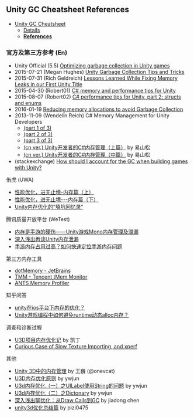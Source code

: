 
## Unity GC Cheatsheet References

- [Unity GC Cheatsheet](unity-gc-cheatsheet.md)
    + [Details](unity-gc-cheatsheet-details.md)
    + [**References**](unity-gc-cheatsheet-references.md)

### 官方及第三方参考 (En)

- Unity Official (5.5) [Optimizing garbage collection in Unity games](https://unity3d.com/cn/learn/tutorials/topics/performance-optimization/optimizing-garbage-collection-unity-games?playlist=44069)
- 2015-07-21 (Megan Hughes) [Unity Garbage Collection Tips and Tricks](http://www.gamasutra.com/blogs/MeganHughes/20150727/249375/Unity_Garbage_Collection_Tips_and_Tricks.php)
- 2015-07-31 (Rich Geldreich) [Lessons Learned While Fixing Memory Leaks in our First Unity Title](http://www.gamasutra.com/blogs/RichGeldreich/20150731/250071/Lessons_Learned_While_Fixing_Memory_Leaks_in_our_First_Unity_Title.php)
- 2015-04-30 (Robert01) [C# memory and performance tips for Unity](http://www.somasim.com/blog/2015/04/csharp-memory-and-performance-tips-for-unity/)
- 2015-08-07 (Robert02) [C# performance tips for Unity, part 2: structs and enums](http://www.somasim.com/blog/2015/08/c-performance-tips-for-unity-part-2-structs-and-enums/)
- 2016-01-19 [Reducing memory allocations to avoid Garbage Collection](http://3-50.net/reducing-memory-allocations-to-avoid-garbage-collection/)
- 2013-11-09 (Wendelin Reich) C# Memory Management for Unity Developers 
    + [(part 1 of 3)](http://www.gamasutra.com/blogs/WendelinReich/20131109/203841/C_Memory_Management_for_Unity_Developers_part_1_of_3.php)
    + [(part 2 of 3)](http://www.gamasutra.com/blogs/WendelinReich/20131119/203842/C_Memory_Management_for_Unity_Developers_part_2_of_3.php)
    + [(part 3 of 3)](http://www.gamasutra.com/blogs/WendelinReich/20131127/203843/C_Memory_Management_for_Unity_Developers_part_3_of_3.php)
    + [(cn ver.) Unity开发者的C#内存管理（上篇）](http://www.cnblogs.com/yishansong/p/4341868.html) by 易山松
    + [(cn ver.) Unity开发者的C#内存管理（中篇）](http://www.cnblogs.com/yishansong/p/4344299.html) by 易山松
- (stackexchange) [How should I account for the GC when building games with Unity?](http://gamedev.stackexchange.com/questions/25394/how-should-i-account-for-the-gc-when-building-games-with-unity)

侑虎 (UWA)

- [性能优化，进无止境-内存篇（上）](http://blog.uwa4d.com/archives/optimzation_memory_1.html)
- [性能优化，进无止境---内存篇（下）](http://blog.uwa4d.com/archives/optimzation_memory_2.html)
- [Unity内存优化的“填坑回忆录”](https://mp.weixin.qq.com/s?__biz=MzI3MzA2MzE5Nw==&mid=2668905142&idx=1&sn=6460b138a7b5069aab451f375e6f75b4&chksm=f1c9eec4c6be67d2a26e19f0bcc187fb5efda17a98329f93c99150513e9b3dc05360235d5403&scene=0&key=5ec1d38f9aafb68979814fae51e1d7695715c161e2f1367243310e55ff584d80f45b4a5d6c1cf437ed694dec3908643879e65baee55883e41357659bc9bc7454b0b17ce67f1e71d340569042cfc1ddf9&ascene=7&uin=NDAyOTU1&devicetype=android-23&version=26050330&nettype=ctnet&abtest_cookie=AQABAAgAAQAchh4AAAA%3D&pass_ticket=Ri4rC%2BMbvUO%2BLUo5fsng0llM9wH%2BIdpHuxYRDWNjm2o%3D&wx_header=1)

腾讯质量开放平台 (WeTest)

- [内存是手游的硬伤——Unity游戏Mono内存管理及泄漏](http://wetest.qq.com/lab/view/135.html)
- [深入浅出再谈Unity内存泄漏](http://wetest.qq.com/lab/view/150.html)
- [手游内存占用过高？如何快速定位手游内存问题](http://wetest.qq.com/lab/view/173.html)

第三方内存工具

- [dotMemory - JetBrains](https://www.jetbrains.com/dotmemory/)
- [TMM - Tencent tMem Monitor](http://wetest.qq.com/cloud/index.php/index/TMM)
- [ANTS Memory Profiler](http://www.red-gate.com/products/dotnet-development/ants-memory-profiler/)

知乎问答

- [unity在ios平台下内存的优化？](https://www.zhihu.com/question/26779558)
- [Unity游戏编程中如何避免runtime动态alloc内存？](https://www.zhihu.com/question/47031041)

调查和诊断过程

- [U3D项目内存优化记](https://zhuanlan.zhihu.com/p/23324198) by 凯丁
- [Curious Case of Slow Texture Importing, and xperf](https://blogs.unity3d.com/cn/2015/01/10/curious-case-of-slow-texture-importing-and-xperf/)

其他

- [Unity 3D中的内存管理](https://onevcat.com/2012/11/memory-in-unity3d/) by 王巍 (@onevcat)
- [U3D内存优化原则](http://blog.csdn.net/ywjun0919/article/details/50688161) by ywjun
- [U3d内存优化（一）之UILabel使用String的问题](http://blog.csdn.net/ywjun0919/article/details/50687813) by ywjun
- [U3d内存优化（二）之Dictonary](http://blog.csdn.net/ywjun0919/article/details/50687929) by ywjun
- [深入浅出聊优化：从Draw Calls到GC](http://www.cnblogs.com/murongxiaopifu/p/4284988.html) by jiadong chen
- [unity3d优化总结篇](http://blog.csdn.net/pizi0475/article/details/50617747) by pizi0475

